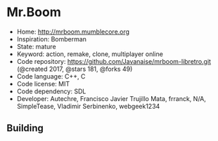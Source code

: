 # Mr.Boom

- Home: http://mrboom.mumblecore.org
- Inspiration: Bomberman
- State: mature
- Keyword: action, remake, clone, multiplayer online
- Code repository: https://github.com/Javanaise/mrboom-libretro.git (@created 2017, @stars 181, @forks 49)
- Code language: C++, C
- Code license: MIT
- Code dependency: SDL
- Developer: Autechre, Francisco Javier Trujillo Mata, frranck, N/A, SimpleTease, Vladimir Serbinenko, webgeek1234

## Building
